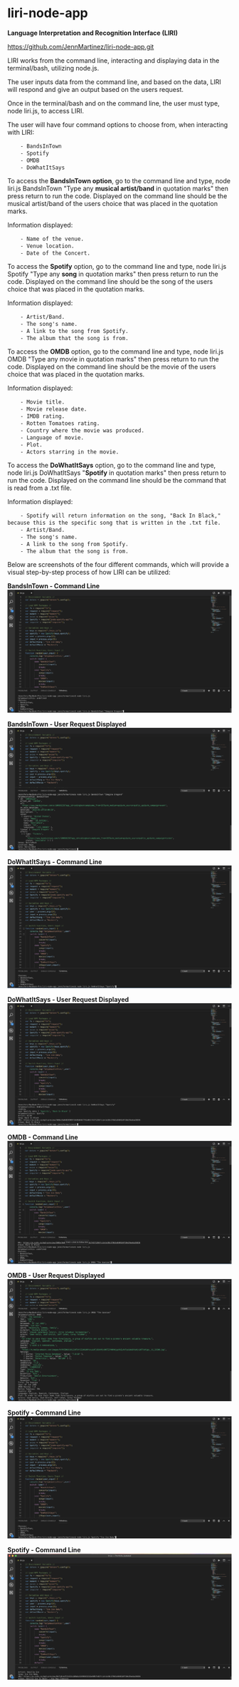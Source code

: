 # liri-node-app
**Language Interpretation and Recognition Interface (LIRI)** 

https://github.com/JennMartinez/liri-node-app.git

LIRI works from the command line, interacting and displaying data in the terminal/bash, utilizing node.js.

The user inputs data from the command line, and based on the data, LIRI will respond and give an output based on the users request.

Once in the terminal/bash and on the command line, the user must type, node liri.js, to access LIRI.

The user will have four command options to choose from, when interacting with LIRI: 

        - BandsInTown 
        - Spotify
        - OMDB
        - DoWhatItSays
        
To access the **BandsInTown option**, go to the command line and type, node liri.js BandsInTown "Type any **musical artist/band** in quotation marks" then press return to run the code. Displayed on the command line should be the musical artist/band of the users choice that was placed in the quotation marks. 

Information displayed:

        - Name of the venue.
        - Venue location.
        - Date of the Concert.

To access the **Spotify** option, go to the command line and type, node liri.js Spotify "Type any **song** in quotation marks" then press return to run the code. Displayed on the command line should be the song of the users choice that was placed in the quotation marks.

Information displayed:

        - Artist/Band.
        - The song's name.
        - A link to the song from Spotify.
        - The album that the song is from.

To access the **OMDB** option, go to the command line and type, node liri.js OMDB "Type any movie in quotation marks" then press return to run the code. Displayed on the command line should be the movie of the users choice that was placed in the quotation marks.

Information displayed:

        - Movie title.
        - Movie release date.
        - IMDB rating.
        - Rotten Tomatoes rating.
        - Country where the movie was produced.
        - Language of movie.
        - Plot.
        - Actors starring in the movie.

To access the **DoWhatItSays** option, go to the command line and type, node liri.js DoWhatItSays "**Spotify** in quotation marks" then press return to run the code. Displayed on the command line should be the command that is read from a .txt file.

Information displayed:

        - Spotify will return information on the song, "Back In Black," because this is the specific song that is written in the .txt file. 
        - Artist/Band.
        - The song's name.
        - A link to the song from Spotify.
        - The album that the song is from.

Below are screenshots of the four different commands, which will provide a visual step-by-step process of how LIRI can be utilized:

**BandsInTown - Command Line**
![Image of bitl](assets/Images/bitl.png)

**BandsInTown - User Request Displayed**
![Image of bitur](assets/Images/bitur.png)

**DoWhatItSays - Command Line**
![Image of dwiscl](assets/Images/dwiscl.png)

**DoWhatItSays - User Request Displayed**
![Image of dwisur](assets/Images/dwisur.png)

**OMDB - Command Line**
![Image of omdbcl](assets/Images/omdbcl.png)

**OMDB - User Request Displayed**
![Image of omdbur](assets/Images/omdbur.png)

**Spotify - Command Line**
![Image of scl](assets/Images/scl.png)

**Spotify - Command Line**
![Image of sur](assets/Images/sur.png)
